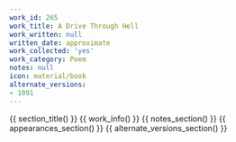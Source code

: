 ```yaml
---
work_id: 265
work_title: A Drive Through Hell
work_written: null
written_date: approximate
work_collected: 'yes'
work_category: Poem
notes: null
icon: material/book
alternate_versions:
- 1091
---
```


{{ section_title() }}
{{ work_info() }}
{{ notes_section() }}
{{ appearances_section() }}
{{ alternate_versions_section() }}
